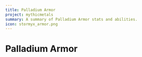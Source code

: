 ```yaml
---
title: Palladium Armor
project: mythicmetals
summary: A summary of Palladium Armor stats and abilities.
icon: stormyx_armor.png
---
```


# Palladium Armor

